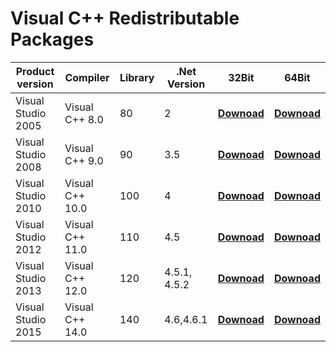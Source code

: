 # Visual C++ Redistributable Packages

|  Product version   |    Compiler     | Library | .Net Version | 32Bit | 64Bit |
|--------------------|-----------------|---------|--------------|-------|-------|
| Visual Studio 2005 | Visual C++ 8.0  |      80 | 2            | **[Downoad](https://goo.gl/O3PzzI)**     | **[Downoad](https://goo.gl/JZwZpg)**     |
| Visual Studio 2008 | Visual C++ 9.0  |      90 | 3.5          | **[Downoad](https://goo.gl/91VTTP)**     | **[Downoad](https://goo.gl/TG05Eo)**     |
| Visual Studio 2010 | Visual C++ 10.0 |     100 | 4            | **[Downoad](https://goo.gl/cUnPpr)**     | **[Downoad](https://goo.gl/hJM0Qk)**     |
| Visual Studio 2012 | Visual C++ 11.0 |     110 | 4.5          | **[Downoad](https://goo.gl/rgz7cf)**     | **[Downoad](https://goo.gl/GeXwmB)**     |
| Visual Studio 2013 | Visual C++ 12.0 |     120 | 4.5.1, 4.5.2 | **[Downoad](https://goo.gl/IRHu6x)**     | **[Downoad](https://goo.gl/WkaZcO)**     |
| Visual Studio 2015 | Visual C++ 14.0 |     140 | 4.6,4.6.1    | **[Downoad](https://goo.gl/bIUQCP)**     | **[Downoad](https://goo.gl/uICVF7)**     |
